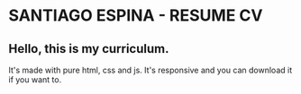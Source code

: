 # SANTIAGO ESPINA - RESUME CV

## Hello, this is my curriculum.

It's made with pure html, css and js.
It's responsive and you can download it if you want to.
